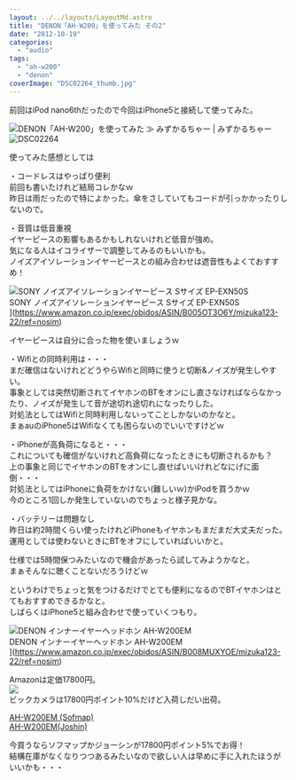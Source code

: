 ```yaml
---
layout: ../../layouts/LayoutMd.astro
title: "DENON「AH-W200」を使ってみた その2"
date: "2012-10-19"
categories: 
  - "audio"
tags: 
  - "ah-w200"
  - "denon"
coverImage: "DSC02264_thumb.jpg"
---
```


前回はiPod nano6thだったので今回はiPhone5と接続して使ってみた。

![](/archive/images/DSC02264.jpg "DENON「AH-W200」を使ってみた ≫ みずかるちゃー | みずかるちゃー")![DSC02264](/archive/images/DSC02264_thumb.jpg "DSC02264")


使ってみた感想としては

・コードレスはやっぱり便利  
前回も書いたけれど結局コレかなｗ  
昨日は雨だったので特によかった。傘をさしていてもコードが引っかかったりしないので。

・音質は低音重視  
イヤーピースの影響もあるかもしれないけれど低音が強め。  
気になる人はイコライザーで調整してみるのもいいかも。  
ノイズアイソレーションイヤーピースとの組み合わせは遮音性もよくておすすめ！

![SONY ノイズアイソレーションイヤーピース Sサイズ EP-EXN50S](/archive/images/31Xa%2BBiVvTL._SL160_.jpg)  
SONY ノイズアイソレーションイヤーピース Sサイズ EP-EXN50S  
](https://www.amazon.co.jp/exec/obidos/ASIN/B005OT3O6Y/mizuka123-22/ref=nosim)

イヤーピースは自分に合った物を使いましょうｗ

・Wifiとの同時利用は・・・  
まだ確信はないけれどどうやらWifiと同時に使うと切断&ノイズが発生しやすい。  
事象としては突然切断されてイヤホンのBTをオンにし直さなければならなかったり、ノイズが発生して音が途切れ途切れになったりした。  
対処法としてはWifiと同時利用しないってことしかないのかなと。  
まぁauのiPhone5はWifiなくても困らないのでいいですけどｗ

・iPhoneが高負荷になると・・・  
これについても確信がないけれど高負荷になったときにも切断されるかも？  
上の事象と同じでイヤホンのBTをオンにし直せばいいけれどなにげに面倒・・・  
対処法としてはiPhoneに負荷をかけない(難しいｗ)かiPodを買うかｗ  
今のところ1回しか発生していないのでちょっと様子見かな。

・バッテリーは問題なし  
昨日は約2時間くらい使ったけれどiPhoneもイヤホンもまだまだ大丈夫だった。  
運用としては使わないときにBTをオフにしていればいいかと。

仕様では5時間保つみたいなので機会があったら試してみようかなと。  
まぁそんなに聴くことないだろうけどｗ

というわけでちょっと気をつけるだけでとても便利になるのでBTイヤホンはとてもおすすめできるかなと。  
しばらくはiPhone5と組み合わせで使っていくつもり。

![DENON インナーイヤーヘッドホン AH-W200EM](/archive/images/413IQSbcFhL._SL160_.jpg)  
DENON インナーイヤーヘッドホン AH-W200EM  
](https://www.amazon.co.jp/exec/obidos/ASIN/B008MUXYOE/mizuka123-22/ref=nosim)

Amazonは定価17800円。  
![](http://ad.linksynergy.com/fs-bin/show?id=BT/nxoPOAqI&bids=252693.10659268&type=2&subid=0)  
ビックカメラは17800円ポイント10%だけど入荷しだい出荷。

[AH-W200EM (Sofmap)](http://hb.afl.rakuten.co.jp/hgc/102fb14b.60d32740.102fb14c.65e79227/?pc=http%3a%2f%2fitem.rakuten.co.jp%2fdtc%2f4582116367919%2f%3fscid%3daf_ich_link_txt&m=http%3a%2f%2fm.rakuten.co.jp%2fdtc%2fi%2f10466767%2f)  
[AH-W200EM(Joshin)](http://hb.afl.rakuten.co.jp/hgc/032b4abf.d6a85e7b.05186955.5e3c3c86/?pc=http%3a%2f%2fitem.rakuten.co.jp%2fjism%2f4582116367919-35-1607-n%2f%3fscid%3daf_ich_link_txt&m=http%3a%2f%2fm.rakuten.co.jp%2fjism%2fi%2f10747394%2f)

今買うならソフマップかジョーシンが17800円ポイント5%でお得！  
結構在庫がなくなりつつあるみたいなので欲しい人は早めに手に入れたほうがいいかも・・・
